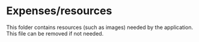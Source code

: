 # Expenses/resources

This folder contains resources (such as images) needed by the application. This file can
be removed if not needed.
